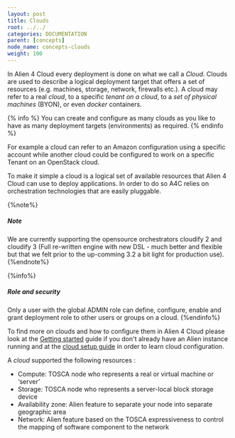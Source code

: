 ```yaml
---
layout: post
title: Clouds
root: ../../
categories: DOCUMENTATION
parent: [concepts]
node_name: concepts-clouds
weight: 100
---
```


In Alien 4 Cloud every deployment is done on what we call a *Cloud*. Clouds are used to describe a logical deployment target that offers a set of resources (e.g. machines, storage, network, firewalls etc.). A cloud may refer to a real _cloud_, to a specific _tenant on a cloud_, to a _set of physical machines_ (BYON), or even _docker_ containers.

{% info %}
You can create and configure as many clouds as you like to have as many deployment targets (environments) as required.
{% endinfo %}

For example a cloud can refer to an Amazon configuration using a specific account while another cloud could be configured to work on a specific Tenant on an OpenStack cloud.

To make it simple a cloud is a logical set of available resources that Alien 4 Cloud can use to deploy applications. In order to do so A4C relies on orchestration technologies that are easily pluggable.

{%note%}
<h5>Note</h5>
We are currently supporting the opensource orchestrators cloudify 2 and cloudify 3 (Full re-written engine with new DSL - much better and flexible but that we felt prior to the up-comming 3.2 a bit light for production use).
{%endnote%}

{%info%}
<h5>Role and security</h5>
Only a user with the global ADMIN role can define, configure, enable and grant deployment role to other users or groups on a cloud.
{%endinfo%}

To find more on clouds and how to configure them in Alien 4 Cloud please look at the [Getting started](deadlink) guide if you don't already have an Alien instance running and at the [cloud setup guide](deadlink) in order to learn cloud configuration.

A _cloud_ supported the following resources :

 * Compute: TOSCA node who represents a real or virtual machine or ‘server’
 * Storage: TOSCA node who represents a server-local block storage device
 * Availability zone: Alien feature to separate your node into separate geographic area
 * Network:  Alien feature based on the TOSCA expressiveness to control the mapping of software component to the network
